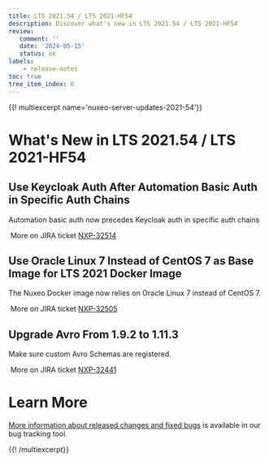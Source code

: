 ```yaml
---
title: LTS 2021.54 / LTS 2021-HF54
description: Discover what's new in LTS 2021.54 / LTS 2021-HF54
review:
   comment: ''
   date: '2024-05-15'
   status: ok
labels:
    - release-notes
toc: true
tree_item_index: 0
---
```


{{! multiexcerpt name='nuxeo-server-updates-2021-54'}}
# What's New in LTS 2021.54 / LTS 2021-HF54

## Use Keycloak Auth After Automation Basic Auth in Specific Auth Chains


Automation basic auth now precedes Keycloak auth in specific auth chains

<i class="fa fa-long-arrow-right" aria-hidden="true"></i>&nbsp;More on JIRA ticket [NXP-32514](https://jira.nuxeo.com/browse/NXP-32514)

## Use Oracle Linux 7 Instead of CentOS 7 as Base Image for LTS 2021 Docker Image


The Nuxeo Docker image now relies on Oracle Linux 7 instead of CentOS 7.

<i class="fa fa-long-arrow-right" aria-hidden="true"></i>&nbsp;More on JIRA ticket [NXP-32505](https://jira.nuxeo.com/browse/NXP-32505)

## Upgrade Avro From 1.9.2 to 1.11.3


Make sure custom Avro Schemas are registered.

<i class="fa fa-long-arrow-right" aria-hidden="true"></i>&nbsp;More on JIRA ticket [NXP-32441](https://jira.nuxeo.com/browse/NXP-32441)


# Learn More

[More information about released changes and fixed bugs](https://jira.nuxeo.com/secure/ReleaseNote.jspa?projectId=10011&version=22872) is available in our bug tracking tool.

{{! /multiexcerpt}}
